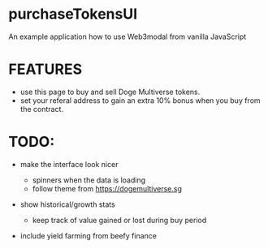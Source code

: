 # purchaseTokensUI

An example application how to use Web3modal from vanilla JavaScript

# FEATURES

- use this page to buy and sell Doge Multiverse tokens.
- set your referal address to gain an extra 10% bonus when you buy from the contract.

# TODO:

- make the interface look nicer 

  - spinners when the data is loading
  - follow theme from https://dogemultiverse.sg
  
- show historical/growth stats

  - keep track of value gained or lost during buy period
 
 - include yield farming from beefy finance
